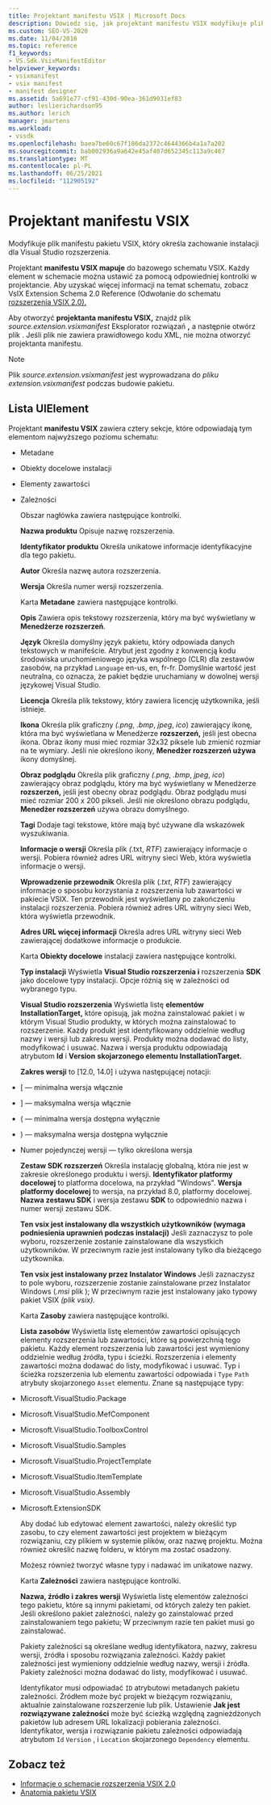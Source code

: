 ```yaml
---
title: Projektant manifestu VSIX | Microsoft Docs
description: Dowiedz się, jak projektant manifestu VSIX modyfikuje plik manifestu pakietu VSIX, który ustawia zachowanie instalacji Visual Studio rozszerzenia.
ms.custom: SEO-VS-2020
ms.date: 11/04/2016
ms.topic: reference
f1_keywords:
- VS.Sdk.VsixManifestEditor
helpviewer_keywords:
- vsixmanifest
- vsix manifest
- manifest designer
ms.assetid: 5a691e77-cf91-430d-90ea-361d9031ef83
author: leslierichardson95
ms.author: lerich
manager: jmartens
ms.workload:
- vssdk
ms.openlocfilehash: baea7be60c67f186da2372c4644366b4a1a7a202
ms.sourcegitcommit: bab002936a9a642e45af407d652345c113a9c467
ms.translationtype: MT
ms.contentlocale: pl-PL
ms.lasthandoff: 06/25/2021
ms.locfileid: "112905192"
---
```

# <a name="vsix-manifest-designer"></a>Projektant manifestu VSIX
Modyfikuje plik manifestu pakietu VSIX, który określa zachowanie instalacji dla Visual Studio rozszerzenia.

 Projektant **manifestu VSIX mapuje** do bazowego schematu VSIX. Każdy element w schemacie można ustawić za pomocą odpowiedniej kontrolki w projektancie. Aby uzyskać więcej informacji na temat schematu, zobacz VsIX Extension Schema 2.0 Reference (Odwołanie do schematu [rozszerzenia VSIX 2.0).](../extensibility/vsix-extension-schema-2-0-reference.md)

 Aby otworzyć **projektanta manifestu VSIX,** znajdź plik *source.extension.vsixmanifest* Eksplorator rozwiązań **,** a następnie otwórz plik . Jeśli plik nie zawiera prawidłowego kodu XML, nie można otworzyć projektanta manifestu.

> [!NOTE]
> Plik *source.extension.vsixmanifest* jest wyprowadzana do *pliku extension.vsixmanifest* podczas budowie pakietu.

## <a name="uielement-list"></a>Lista UIElement
 Projektant **manifestu VSIX** zawiera cztery sekcje, które odpowiadają tym elementom najwyższego poziomu schematu:

- Metadane

- Obiekty docelowe instalacji

- Elementy zawartości

- Zależności

  Obszar nagłówka zawiera następujące kontrolki.

  **Nazwa produktu** Opisuje nazwę rozszerzenia.

  **Identyfikator produktu** Określa unikatowe informacje identyfikacyjne dla tego pakietu.

  **Autor** Określa nazwę autora rozszerzenia.

  **Wersja** Określa numer wersji rozszerzenia.

  Karta **Metadane** zawiera następujące kontrolki.

  **Opis** Zawiera opis tekstowy rozszerzenia, który ma być wyświetlany w **Menedżerze rozszerzeń**.

  **Język** Określa domyślny język pakietu, który odpowiada danych tekstowych w manifeście. Atrybut jest zgodny z konwencją kodu środowiska uruchomieniowego języka wspólnego (CLR) dla zestawów zasobów, na przykład `Language` en-us, en, fr-fr. Domyślnie wartość jest neutralna, co oznacza, że pakiet będzie uruchamiany w dowolnej wersji językowej Visual Studio.

  **Licencja** Określa plik tekstowy, który zawiera licencję użytkownika, jeśli istnieje.

  **Ikona** Określa plik graficzny *(.png*, *.bmp*, *jpeg*, *ico*) zawierający ikonę, która ma być wyświetlana w Menedżerze **rozszerzeń,** jeśli jest obecna ikona. Obraz ikony musi mieć rozmiar 32x32 piksele lub zmienić rozmiar na te wymiary. Jeśli nie określono ikony, **Menedżer rozszerzeń używa** ikony domyślnej.

  **Obraz podglądu** Określa plik graficzny *(.png*, *.bmp*, *jpeg*, *ico*) zawierający obraz podglądu, który ma być wyświetlany w Menedżerze **rozszerzeń,** jeśli jest obecny obraz podglądu. Obraz podglądu musi mieć rozmiar 200 x 200 pikseli. Jeśli nie określono obrazu podglądu, **Menedżer rozszerzeń** używa obrazu domyślnego.

  **Tagi** Dodaje tagi tekstowe, które mają być używane dla wskazówek wyszukiwania.

  **Informacje o wersji** Określa plik *(*.txt, *RTF*) zawierający informacje o wersji. Pobiera również adres URL witryny sieci Web, która wyświetla informacje o wersji.

  **Wprowadzenie przewodnik** Określa plik (*.txt*, *RTF*) zawierający informacje o sposobu korzystania z rozszerzenia lub zawartości w pakiecie VSIX. Ten przewodnik jest wyświetlany po zakończeniu instalacji rozszerzenia. Pobiera również adres URL witryny sieci Web, która wyświetla przewodnik.

  **Adres URL więcej informacji** Określa adres URL witryny sieci Web zawierającej dodatkowe informacje o produkcie.

  Karta **Obiekty docelowe** instalacji zawiera następujące kontrolki.

  **Typ instalacji** Wyświetla **Visual Studio rozszerzenia i** rozszerzenia **SDK** jako docelowe typy instalacji. Opcje różnią się w zależności od wybranego typu.

  **Visual Studio rozszerzenia** Wyświetla listę **elementów InstallationTarget,** które opisują, jak można zainstalować pakiet i w którym Visual Studio produkty, w których można zainstalować to rozszerzenie. Każdy produkt jest identyfikowany oddzielnie według nazwy i wersji lub zakresu wersji. Produkty można dodawać do listy, modyfikować i usuwać. Nazwa i wersja produktu odpowiadają atrybutom **Id** i **Version** **skojarzonego elementu InstallationTarget.**

  **Zakres wersji** to [12.0, 14.0] i używa następującej notacji:

- [ — minimalna wersja włącznie

- ] — maksymalna wersja włącznie

- ( — minimalna wersja dostępna wyłącznie

- ) — maksymalna wersja dostępna wyłącznie

- Numer pojedynczej wersji — tylko określona wersja

  **Zestaw SDK rozszerzeń** Określa instalację globalną, która nie jest w zakresie określonego produktu i wersji. **Identyfikator platformy docelowej** to platforma docelowa, na przykład "Windows". **Wersja platformy docelowej** to wersja, na przykład 8.0, platformy docelowej. **Nazwa zestawu SDK** i wersja zestawu **SDK** to odpowiednio nazwa i numer wersji zestawu SDK.

  **Ten vsix jest instalowany dla wszystkich użytkowników (wymaga podniesienia uprawnień podczas instalacji)** Jeśli zaznaczysz to pole wyboru, rozszerzenie zostanie zainstalowane dla wszystkich użytkowników. W przeciwnym razie jest instalowany tylko dla bieżącego użytkownika.

  **Ten vsix jest instalowany przez Instalator Windows** Jeśli zaznaczysz to pole wyboru, rozszerzenie zostanie zainstalowane przez Instalator Windows (*.msi* plik ); W przeciwnym razie jest instalowany jako typowy pakiet VSIX *(plik vsix).*

  Karta **Zasoby** zawiera następujące kontrolki.

  **Lista zasobów** Wyświetla listę elementów zawartości opisujących elementy rozszerzenia lub zawartości, które są powierzchnią tego pakietu. Każdy element rozszerzenia lub zawartości jest wymieniony oddzielnie według źródła, typu i ścieżki. Rozszerzenia i elementy zawartości można dodawać do listy, modyfikować i usuwać. Typ i ścieżka rozszerzenia lub elementu zawartości odpowiada i `Type` `Path` atrybuty skojarzonego `Asset` elementu. Znane są następujące typy:

- Microsoft.VisualStudio.Package

- Microsoft.VisualStudio.MefComponent

- Microsoft.VisualStudio.ToolboxControl

- Microsoft.VisualStudio.Samples

- Microsoft.VisualStudio.ProjectTemplate

- Microsoft.VisualStudio.ItemTemplate

- Microsoft.VisualStudio.Assembly

- Microsoft.ExtensionSDK

  Aby dodać lub edytować element zawartości, należy określić typ zasobu, to czy element zawartości jest projektem w bieżącym rozwiązaniu, czy plikiem w systemie plików, oraz nazwę projektu. Można również określić nazwę folderu, w którym ma zostać osadzony.

  Możesz również tworzyć własne typy i nadawać im unikatowe nazwy.

  Karta **Zależności** zawiera następujące kontrolki.

  **Nazwa, źródło i zakres wersji** Wyświetla listę elementów zależności tego pakietu, które są innymi pakietami, od których zależy ten pakiet. Jeśli określono pakiet zależności, należy go zainstalować przed zainstalowaniem tego pakietu; W przeciwnym razie ten pakiet musi go zainstalować.

  Pakiety zależności są określane według identyfikatora, nazwy, zakresu wersji, źródła i sposobu rozwiązania zależności. Każdy pakiet zależności jest wymieniony oddzielnie według nazwy, wersji i źródła. Pakiety zależności można dodawać do listy, modyfikować i usuwać.

  Identyfikator musi odpowiadać `ID` atrybutowi metadanych pakietu zależności. Źródłem może być projekt w bieżącym rozwiązaniu, aktualnie zainstalowane rozszerzenie lub plik. Ustawienie **Jak jest rozwiązywane zależności** może być ścieżką względną zagnieżdżonych pakietów lub adresem URL lokalizacji pobierania zależności. Identyfikator, wersja i rozwiązanie pakietu zależności odpowiadają atrybutom `Id` `Version` , i `Location` skojarzonego `Dependency` elementu.

## <a name="see-also"></a>Zobacz też
- [Informacje o schemacie rozszerzenia VSIX 2.0](../extensibility/vsix-extension-schema-2-0-reference.md)
- [Anatomia pakietu VSIX](../extensibility/anatomy-of-a-vsix-package.md)
